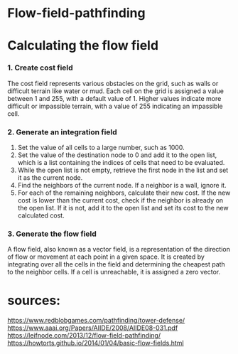 # Flow-field-pathfinding
# Calculating the flow field
### 1. Create cost field
The cost field represents various obstacles on the grid, such as walls or difficult terrain like water or mud. Each cell on the grid is assigned a value between 1 and 255, with a default value of 1. Higher values indicate more difficult or impassible terrain, with a value of 255 indicating an impassible cell.
### 2. Generate an integration field
1. Set the value of all cells to a large number, such as 1000.
2. Set the value of the destination node to 0 and add it to the open list, which is a list containing the indices of cells that need to be evaluated.
3. While the open list is not empty, retrieve the first node in the list and set it as the current node.
4. Find the neighbors of the current node. If a neighbor is a wall, ignore it.
5. For each of the remaining neighbors, calculate their new cost. If the new cost is lower than the current cost, check if the neighbor is already on the open list. If it is not, add it to the open list and set its cost to the new calculated cost.
### 3. Generate the flow field
A flow field, also known as a vector field, is a representation of the direction of flow or movement at each point in a given space. It is created by integrating over all the cells in the field and determining the cheapest path to the neighbor cells. If a cell is unreachable, it is assigned a zero vector.
# sources:
https://www.redblobgames.com/pathfinding/tower-defense/ <br>
https://www.aaai.org/Papers/AIIDE/2008/AIIDE08-031.pdf <br>
https://leifnode.com/2013/12/flow-field-pathfinding/ <br>
https://howtorts.github.io/2014/01/04/basic-flow-fields.html <br>
